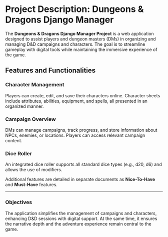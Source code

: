 # Project Description: Dungeons & Dragons Django Manager  

The **Dungeons & Dragons Django Manager Project** is a web application designed to assist players and dungeon masters (DMs) in organizing and managing D&D campaigns and characters. The goal is to streamline gameplay with digital tools while maintaining the immersive experience of the game.  

## Features and Functionalities  

### Character Management  
Players can create, edit, and save their characters online. Character sheets include attributes, abilities, equipment, and spells, all presented in an organized manner.  

### Campaign Overview  
DMs can manage campaigns, track progress, and store information about NPCs, enemies, or locations. Players can access relevant campaign content.  

### Dice Roller  
An integrated dice roller supports all standard dice types (e.g., d20, d6) and allows the use of modifiers.  

Additional features are detailed in separate documents as **Nice-To-Have** and **Must-Have** features.  

---

### Objectives  
The application simplifies the management of campaigns and characters, enhancing D&D sessions with digital support. At the same time, it ensures the narrative depth and the adventure experience remain central to the game.  
